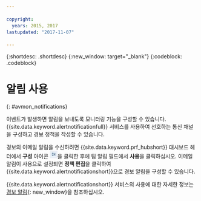 ```yaml
---

copyright:
  years: 2015, 2017
lastupdated: "2017-11-07"

---
```


{:shortdesc: .shortdesc}
{:new_window: target="_blank"}
{:codeblock: .codeblock}


# 알림 사용
{: #avmon_notifications}

이벤트가 발생하면 알림을 보내도록 모니터링 기능을 구성할 수 있습니다. {{site.data.keyword.alertnotificationfull}} 서비스를 사용하여 선호하는 통신 채널을 구성하고 경보 정책을 작성할 수 있습니다. 

경보의 이메일 알림을 수신하려면 {{site.data.keyword.prf_hubshort}} 대시보드 헤더에서 **구성** 아이콘 ![구성 아이콘](images/config_icn_white_smll.jpg)을 클릭한 후에 팀 알림 필드에서 **사용**을 클릭하십시오. 이메일 알림이 사용으로 설정되면 **정책 편집**을 클릭하여 {{site.data.keyword.alertnotificationshort}}으로 경보 알림을 구성할 수 있습니다.

{{site.data.keyword.alertnotificationshort}} 서비스의 사용에 대한 자세한 정보는 [경보 알림](../AlertNotification/index.html "(새 탭이나 창에서 열림)"){: new_window}을 참조하십시오. 
